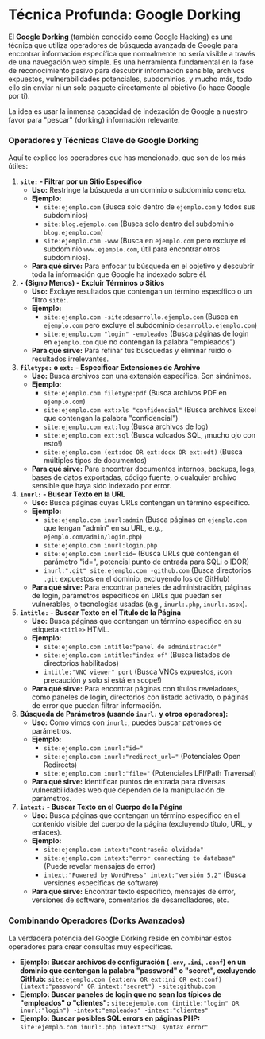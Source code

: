 # Técnica Profunda: Google Dorking

El **Google Dorking** (también conocido como Google Hacking) es una técnica que utiliza operadores de búsqueda avanzada de Google para encontrar información específica que normalmente no sería visible a través de una navegación web simple. Es una herramienta fundamental en la fase de reconocimiento pasivo para descubrir información sensible, archivos expuestos, vulnerabilidades potenciales, subdominios, y mucho más, todo ello sin enviar ni un solo paquete directamente al objetivo (lo hace Google por ti).

La idea es usar la inmensa capacidad de indexación de Google a nuestro favor para "pescar" (dorking) información relevante.

### Operadores y Técnicas Clave de Google Dorking

Aquí te explico los operadores que has mencionado, que son de los más útiles:

1. **`site:` - Filtrar por un Sitio Específico**
   * **Uso:** Restringe la búsqueda a un dominio o subdominio concreto.
   * **Ejemplo:**
     * `site:ejemplo.com` (Busca solo dentro de `ejemplo.com` y todos sus subdominios)
     * `site:blog.ejemplo.com` (Busca solo dentro del subdominio `blog.ejemplo.com`)
     * `site:ejemplo.com -www` (Busca en `ejemplo.com` pero excluye el subdominio `www.ejemplo.com`, útil para encontrar otros subdominios).
   * **Para qué sirve:** Para enfocar tu búsqueda en el objetivo y descubrir toda la información que Google ha indexado sobre él.
2. **`-` (Signo Menos) - Excluir Términos o Sitios**
   * **Uso:** Excluye resultados que contengan un término específico o un filtro `site:`.
   * **Ejemplo:**
     * `site:ejemplo.com -site:desarrollo.ejemplo.com` (Busca en `ejemplo.com` pero excluye el subdominio `desarrollo.ejemplo.com`)
     * `site:ejemplo.com "login" -empleados` (Busca páginas de login en `ejemplo.com` que no contengan la palabra "empleados")
   * **Para qué sirve:** Para refinar tus búsquedas y eliminar ruido o resultados irrelevantes.
3. **`filetype:` o `ext:` - Especificar Extensiones de Archivo**
   * **Uso:** Busca archivos con una extensión específica. Son sinónimos.
   * **Ejemplo:**
     * `site:ejemplo.com filetype:pdf` (Busca archivos PDF en `ejemplo.com`)
     * `site:ejemplo.com ext:xls "confidencial"` (Busca archivos Excel que contengan la palabra "confidencial")
     * `site:ejemplo.com ext:log` (Busca archivos de log)
     * `site:ejemplo.com ext:sql` (Busca volcados SQL, ¡mucho ojo con esto!)
     * `site:ejemplo.com (ext:doc OR ext:docx OR ext:odt)` (Busca múltiples tipos de documentos)
   * **Para qué sirve:** Para encontrar documentos internos, backups, logs, bases de datos exportadas, código fuente, o cualquier archivo sensible que haya sido indexado por error.
4. **`inurl:` - Buscar Texto en la URL**
   * **Uso:** Busca páginas cuyas URLs contengan un término específico.
   * **Ejemplo:**
     * `site:ejemplo.com inurl:admin` (Busca páginas en `ejemplo.com` que tengan "admin" en su URL, e.g., `ejemplo.com/admin/login.php`)
     * `site:ejemplo.com inurl:login.php`
     * `site:ejemplo.com inurl:id=` (Busca URLs que contengan el parámetro "id=", potencial punto de entrada para SQLi o IDOR)
     * `inurl:".git" site:ejemplo.com -github.com` (Busca directorios `.git` expuestos en el dominio, excluyendo los de GitHub)
   * **Para qué sirve:** Para encontrar paneles de administración, páginas de login, parámetros específicos en URLs que puedan ser vulnerables, o tecnologías usadas (e.g., `inurl:.php`, `inurl:.aspx`).
5. **`intitle:` - Buscar Texto en el Título de la Página**
   * **Uso:** Busca páginas que contengan un término específico en su etiqueta `<title>` HTML.
   * **Ejemplo:**
     * `site:ejemplo.com intitle:"panel de administración"`
     * `site:ejemplo.com intitle:"index of"` (Busca listados de directorios habilitados)
     * `intitle:"VNC viewer" port` (Busca VNCs expuestos, ¡con precaución y solo si está en scope!)
   * **Para qué sirve:** Para encontrar páginas con títulos reveladores, como paneles de login, directorios con listado activado, o páginas de error que puedan filtrar información.
6. **Búsqueda de Parámetros (usando `inurl:` y otros operadores):**
   * **Uso:** Como vimos con `inurl:`, puedes buscar patrones de parámetros.
   * **Ejemplo:**
     * `site:ejemplo.com inurl:"id="`
     * `site:ejemplo.com inurl:"redirect_url="` (Potenciales Open Redirects)
     * `site:ejemplo.com inurl:"file="` (Potenciales LFI/Path Traversal)
   * **Para qué sirve:** Identificar puntos de entrada para diversas vulnerabilidades web que dependen de la manipulación de parámetros.
7. **`intext:` - Buscar Texto en el Cuerpo de la Página**
   * **Uso:** Busca páginas que contengan un término específico en el contenido visible del cuerpo de la página (excluyendo título, URL, y enlaces).
   * **Ejemplo:**
     * `site:ejemplo.com intext:"contraseña olvidada"`
     * `site:ejemplo.com intext:"error connecting to database"` (Puede revelar mensajes de error)
     * `intext:"Powered by WordPress" intext:"versión 5.2"` (Busca versiones específicas de software)
   * **Para qué sirve:** Encontrar texto específico, mensajes de error, versiones de software, comentarios de desarrolladores, etc.

### Combinando Operadores (Dorks Avanzados)

La verdadera potencia del Google Dorking reside en combinar estos operadores para crear consultas muy específicas.

* **Ejemplo: Buscar archivos de configuración (`.env`, `.ini`, `.conf`) en un dominio que contengan la palabra "password" o "secret", excluyendo GitHub:** `site:ejemplo.com (ext:env OR ext:ini OR ext:conf) (intext:"password" OR intext:"secret") -site:github.com`
* **Ejemplo: Buscar paneles de login que no sean los típicos de "empleados" o "clientes":** `site:ejemplo.com (intitle:"login" OR inurl:"login") -intext:"empleados" -intext:"clientes"`
* **Ejemplo: Buscar posibles SQL errors en páginas PHP:** `site:ejemplo.com inurl:.php intext:"SQL syntax error"`
